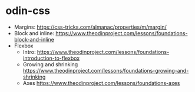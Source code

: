 # odin-css

+ Margins: https://css-tricks.com/almanac/properties/m/margin/
+ Block and inline: https://www.theodinproject.com/lessons/foundations-block-and-inline
+ Flexbox 
    * Intro: https://www.theodinproject.com/lessons/foundations-introduction-to-flexbox
    * Growing and shrinking https://www.theodinproject.com/lessons/foundations-growing-and-shrinking
    * Axes https://www.theodinproject.com/lessons/foundations-axes